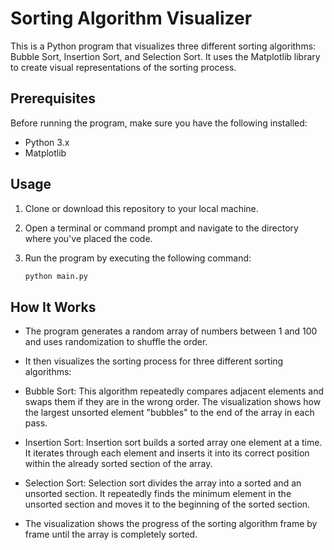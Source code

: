 # Sorting Algorithm Visualizer

This is a Python program that visualizes three different sorting algorithms: Bubble Sort, Insertion Sort, and Selection Sort. It uses the Matplotlib library to create visual representations of the sorting process.

## Prerequisites

Before running the program, make sure you have the following installed:

- Python 3.x
- Matplotlib

## Usage

1. Clone or download this repository to your local machine.

2. Open a terminal or command prompt and navigate to the directory where you've placed the code.

3. Run the program by executing the following command:

   ```bash
   python main.py
   ```

## How It Works

- The program generates a random array of numbers between 1 and 100 and uses randomization to shuffle the order.

- It then visualizes the sorting process for three different sorting algorithms:

 - Bubble Sort: This algorithm repeatedly compares adjacent elements and swaps them if they are in the wrong order. The visualization shows how the largest unsorted element "bubbles" to the end of the array in each pass.

 - Insertion Sort: Insertion sort builds a sorted array one element at a time. It iterates through each element and inserts it into its correct position within the already sorted section of the array.

 - Selection Sort: Selection sort divides the array into a sorted and an unsorted section. It repeatedly finds the minimum element in the unsorted section and moves it to the beginning of the sorted section.

- The visualization shows the progress of the sorting algorithm frame by frame until the array is completely sorted.

